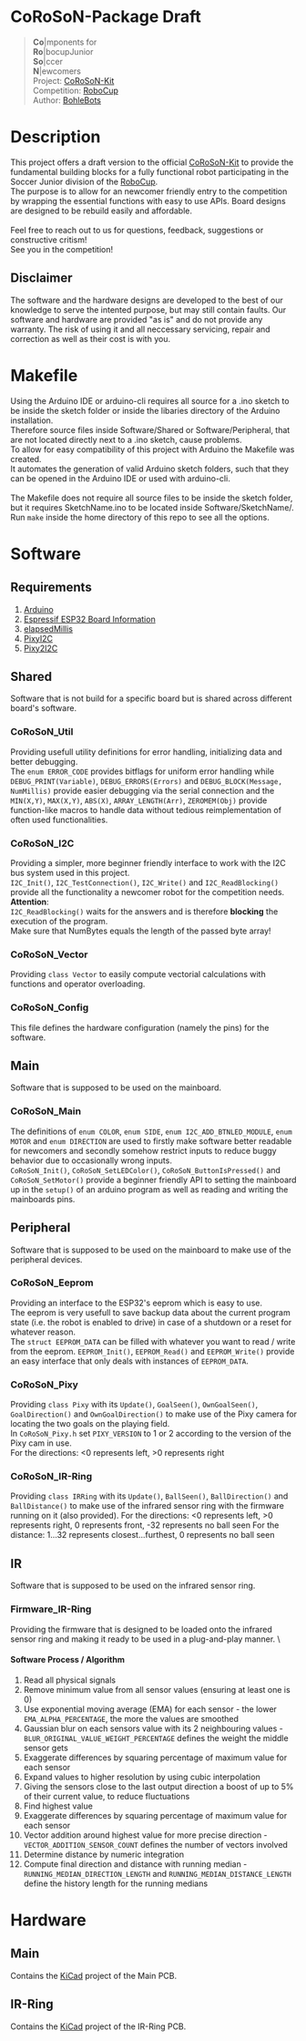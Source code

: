 # CoRoSoN-Package Draft
>**Co**|mponents for \
>**Ro**|bocupJunior \
>**So**|ccer \
> **N**|ewcomers \
> Project: [CoRoSoN-Kit](https://github.com/CoRoSoN-Kit/CoRoSoN-Kit) \
> Competition: [RoboCup](https://www.robocup.org) \
> Author: [BohleBots](https://www.bohlebots.de)



# Description
This project offers a draft version to the official [CoRoSoN-Kit](https://github.com/CoRoSoN-Kit/CoRoSoN-Kit) to provide the fundamental building blocks for a fully functional robot participating in the Soccer Junior division of the [RoboCup](https://www.robocup.org). \
The purpose is to allow for an newcomer friendly entry to the competition by wrapping the essential functions with easy to use APIs. Board designs are designed to be rebuild easily and affordable. \
\
Feel free to reach out to us for questions, feedback, suggestions or constructive critism! \
See you in the competition!

## Disclaimer
The software and the hardware designs are developed to the best of our knowledge to serve the intented purpose, but may still contain faults. Our software and hardware are provided "as is" and do not provide any warranty. The risk of using it and all neccessary servicing, repair and correction as well as their cost is with you.

# Makefile
Using the Arduino IDE or arduino-cli requires all source for a .ino sketch to be inside the sketch folder or inside the libaries directory of the Arduino installation. \
Therefore source files inside Software/Shared or Software/Peripheral, that are not located directly next to a .ino sketch, cause problems. \
To allow for easy compatibility of this project with Arduino the Makefile was created. \
It automates the generation of valid Arduino sketch folders, such that they can be opened in the Arduino IDE or used with arduino-cli. \
\
The Makefile does not require all source files to be inside the sketch folder, but it requires SketchName.ino to be located inside Software/SketchName/.
\
Run `make` inside the home directory of this repo to see all the options.

# Software
## Requirements
1. [Arduino](https://www.arduino.cc/)
2. [Espressif ESP32 Board Information](https://github.com/espressif/arduino-esp32)
3. [elapsedMillis](https://github.com/pfeerick/elapsedMillis/wiki)
4. [PixyI2C](https://pixycam.com/downloads-pixy1/)
5. [Pixy2I2C](https://pixycam.com/downloads-pixy2/)


## Shared
Software that is not build for a specific board but is shared across different board's software.

### CoRoSoN_Util
Providing usefull utility definitions for error handling, initializing data and better debugging. \
The `enum ERROR_CODE` provides bitflags for uniform error handling while `DEBUG_PRINT(Variable)`, `DEBUG_ERRORS(Errors)` and `DEBUG_BLOCK(Message, NumMillis)` provide easier debugging via the serial connection and the `MIN(X,Y)`, `MAX(X,Y)`, `ABS(X)`, `ARRAY_LENGTH(Arr)`, `ZEROMEM(Obj)` provide function-like macros to handle data without tedious reimplementation of often used functionalities.

### CoRoSoN_I2C
Providing a simpler, more beginner friendly interface to work with the I2C bus system used in this project. \
`I2C_Init()`, `I2C_TestConnection()`, `I2C_Write()` and `I2C_ReadBlocking()` provide all the functionality a newcomer robot for the competition needs. \
**Attention**: \
`I2C_ReadBlocking()` waits for the answers and is therefore **blocking** the execution of the program. \
Make sure that NumBytes equals the length of the passed byte array!

### CoRoSoN_Vector
Providing `class Vector` to easily compute vectorial calculations with functions and operator overloading.

### CoRoSoN_Config
This file defines the hardware configuration (namely the pins) for the software.


## Main
Software that is supposed to be used on the mainboard.
### CoRoSoN_Main
The definitions of `enum COLOR`, `enum SIDE`, `enum I2C_ADD_BTNLED_MODULE`, `enum MOTOR` and `enum DIRECTION` are used to firstly make software better readable for newcomers and secondly somehow restrict inputs to reduce buggy behavior due to occasionally wrong inputs. \
`CoRoSoN_Init()`, `CoRoSoN_SetLEDColor()`, `CoRoSoN_ButtonIsPressed()` and `CoRoSoN_SetMotor()` provide a beginner friendly API to setting the mainboard up in the `setup()` of an arduino program as well as reading and writing the mainboards pins.

## Peripheral
Software that is supposed to be used on the mainboard to make use of the peripheral devices.
### CoRoSoN_Eeprom
Providing an interface to the ESP32's eeprom which is easy to use.\
The eeprom is very usefull to save backup data about the current program state (i.e. the robot is enabled to drive) in case of a shutdown or a reset for whatever reason.\
The `struct EEPROM_DATA` can be filled with whatever you want to read / write from the eeprom.
`EEPROM_Init()`, `EEPROM_Read()` and `EEPROM_Write()` provide an easy interface that only deals with instances of `EEPROM_DATA`.

### CoRoSoN_Pixy
Providing `class Pixy` with its `Update()`, `GoalSeen()`, `OwnGoalSeen()`, `GoalDirection()` and `OwnGoalDirection()` to make use of the Pixy camera for locating the two goals on the playing field. \
In `CoRoSoN_Pixy.h` set `PIXY_VERSION` to 1 or 2 according to the version of the Pixy cam in use. \
For the directions: <0 represents left, >0 represents right

### CoRoSoN_IR-Ring
Providing `class IRRing` with its `Update()`, `BallSeen()`, `BallDirection()` and `BallDistance()` to make use of the infrared sensor ring with the firmware running on it (also provided).
For the directions: <0 represents left, >0 represents right, 0 represents front, -32 represents no ball seen
For the distance: 1...32 represents closest...furthest, 0 represents no ball seen


## IR
Software that is supposed to be used on the infrared sensor ring.
### Firmware_IR-Ring
Providing the firmware that is designed to be loaded onto the infrared sensor ring and making it ready to be used in a plug-and-play manner. \
#### Software Process / Algorithm
1. Read all physical signals
2. Remove minimum value from all sensor values (ensuring at least one is 0)
3. Use exponential moving average (EMA) for each sensor - the lower `EMA_ALPHA_PERCENTAGE`, the more the values are smoothed
4. Gaussian blur on each sensors value with its 2 neighbouring values - `BLUR_ORIGINAL_VALUE_WEIGHT_PERCENTAGE` defines the weight the middle sensor gets
5. Exaggerate differences by squaring percentage of maximum value for each sensor
6. Expand values to higher resolution by using cubic interpolation
7. Giving the sensors close to the last output direction a boost of up to 5% of their current value, to reduce fluctuations
8. Find highest value
9. Exaggerate differences by squaring percentage of maximum value for each sensor
10. Vector addition around highest value for more precise direction - `VECTOR_ADDITION_SENSOR_COUNT` defines the number of vectors involved
11. Determine distance by numeric integration
12. Compute final direction and distance with running median - `RUNNING_MEDIAN_DIRECTION_LENGTH` and `RUNNING_MEDIAN_DISTANCE_LENGTH` define the history length for the running medians

# Hardware
## Main
Contains the [KiCad](https://www.kicad.org/download/) project of the Main PCB. 

## IR-Ring
Contains the [KiCad](https://www.kicad.org/download/) project of the IR-Ring PCB. 